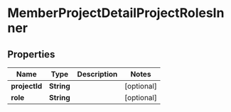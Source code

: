 

# MemberProjectDetailProjectRolesInner

## Properties

Name | Type | Description | Notes
------------ | ------------- | ------------- | -------------
**projectId** | **String** |  |  [optional]
**role** | **String** |  |  [optional]



